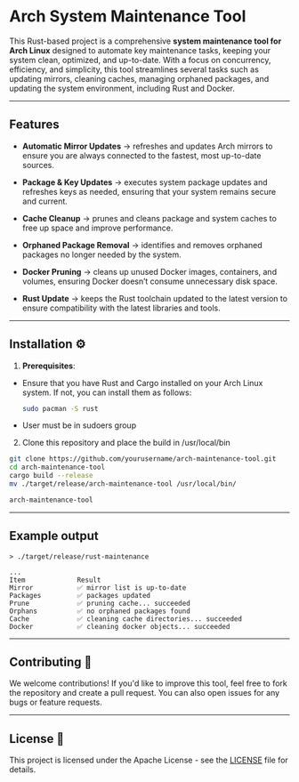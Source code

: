# Arch System Maintenance Tool

This Rust-based project is a comprehensive **system maintenance tool for Arch Linux** designed to automate key maintenance tasks, keeping your system clean, optimized, and up-to-date. With a focus on concurrency, efficiency, and simplicity, this tool streamlines several tasks such as updating mirrors, cleaning caches, managing orphaned packages, and updating the system environment, including Rust and Docker.

---

## Features

- **Automatic Mirror Updates** -> refreshes and updates Arch mirrors to ensure you are always connected to the fastest, most up-to-date sources.

- **Package & Key Updates** -> executes system package updates and refreshes keys as needed, ensuring that your system remains secure and current.

- **Cache Cleanup** -> prunes and cleans package and system caches to free up space and improve performance.

- **Orphaned Package Removal** -> identifies and removes orphaned packages no longer needed by the system.

- **Docker Pruning** -> cleans up unused Docker images, containers, and volumes, ensuring Docker doesn’t consume unnecessary disk space.

- **Rust Update** -> keeps the Rust toolchain updated to the latest version to ensure compatibility with the latest libraries and tools.

---

## Installation ⚙️

1. **Prerequisites**:
 - Ensure that you have Rust and Cargo installed on your Arch Linux system. If not, you can install them as follows:
   ```bash
   sudo pacman -S rust
   ```
 - User must be in sudoers group

2. Clone this repository and place the build in /usr/local/bin
```bash
git clone https://github.com/yourusername/arch-maintenance-tool.git
cd arch-maintenance-tool
cargo build --release
mv ./target/release/arch-maintenance-tool /usr/local/bin/

arch-maintenance-tool
```

---

## Example output
```vbnet
> ./target/release/rust-maintenance

...
Item             Result
Mirror           ✅ mirror list is up-to-date
Packages         ✅ packages updated
Prune            ✅ pruning cache... succeeded
Orphans          ✅ no orphaned packages found
Cache            ✅ cleaning cache directories... succeeded
Docker           ✅ cleaning docker objects... succeeded
```

---

## Contributing 🤝

We welcome contributions! If you'd like to improve this tool, feel free to fork the repository and create a pull request. You can also open issues for any bugs or feature requests.

---

## License 📜

This project is licensed under the Apache License - see the [LICENSE](LICENSE) file for details.



